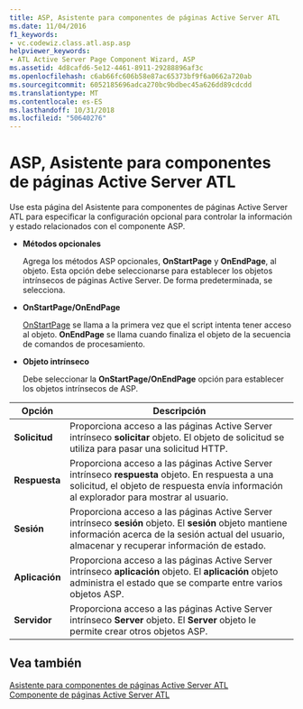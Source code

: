 ```yaml
---
title: ASP, Asistente para componentes de páginas Active Server ATL
ms.date: 11/04/2016
f1_keywords:
- vc.codewiz.class.atl.asp.asp
helpviewer_keywords:
- ATL Active Server Page Component Wizard, ASP
ms.assetid: 4d8cafd6-5e12-4461-8911-29288896af3c
ms.openlocfilehash: c6ab66fc606b58e87ac65373bf9f6a0662a720ab
ms.sourcegitcommit: 6052185696adca270bc9bdbec45a626dd89cdcdd
ms.translationtype: MT
ms.contentlocale: es-ES
ms.lasthandoff: 10/31/2018
ms.locfileid: "50640276"
---
```

# <a name="asp-atl-active-server-page-component-wizard"></a>ASP, Asistente para componentes de páginas Active Server ATL

Use esta página del Asistente para componentes de páginas Active Server ATL para especificar la configuración opcional para controlar la información y estado relacionados con el componente ASP.

- **Métodos opcionales**

   Agrega los métodos ASP opcionales, **OnStartPage** y **OnEndPage**, al objeto. Esta opción debe seleccionarse para establecer los objetos intrínsecos de páginas Active Server. De forma predeterminada, se selecciona.

- **OnStartPage/OnEndPage**

   [OnStartPage](https://msdn.microsoft.com/library/ms691624.aspx) se llama a la primera vez que el script intenta tener acceso al objeto. **OnEndPage** se llama cuando finaliza el objeto de la secuencia de comandos de procesamiento.

- **Objeto intrínseco**

   Debe seleccionar la **OnStartPage/OnEndPage** opción para establecer los objetos intrínsecos de ASP.

|Opción|Descripción|
|------------|-----------------|
|**Solicitud**|Proporciona acceso a las páginas Active Server intrínseco **solicitar** objeto. El objeto de solicitud se utiliza para pasar una solicitud HTTP.|
|**Respuesta**|Proporciona acceso a las páginas Active Server intrínseco **respuesta** objeto. En respuesta a una solicitud, el objeto de respuesta envía información al explorador para mostrar al usuario.|
|**Sesión**|Proporciona acceso a las páginas Active Server intrínseco **sesión** objeto. El **sesión** objeto mantiene información acerca de la sesión actual del usuario, almacenar y recuperar información de estado.|
|**Aplicación**|Proporciona acceso a las páginas Active Server intrínseco **aplicación** objeto. El **aplicación** objeto administra el estado que se comparte entre varios objetos ASP.|
|**Servidor**|Proporciona acceso a las páginas Active Server intrínseco **Server** objeto. El **Server** objeto le permite crear otros objetos ASP.|

## <a name="see-also"></a>Vea también

[Asistente para componentes de páginas Active Server ATL](../../atl/reference/atl-active-server-page-component-wizard.md)<br/>
[Componente de páginas Active Server ATL](../../atl/reference/adding-an-atl-active-server-page-component.md)

